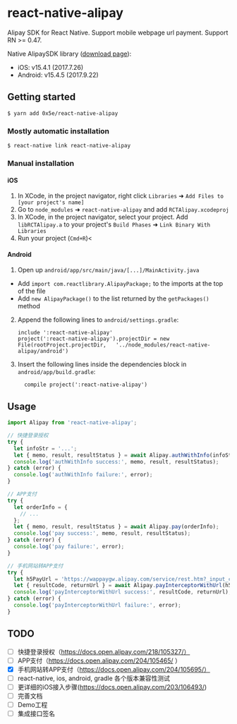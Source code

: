 
# react-native-alipay

Alipay SDK for React Native. Support mobile webpage url payment. Support RN >= 0.47.

Native AlipaySDK library ([download page](https://docs.open.alipay.com/54/104509)):

- iOS: v15.4.1 (2017.7.26)
- Android: v15.4.5 (2017.9.22)

## Getting started

`$ yarn add 0x5e/react-native-alipay`

### Mostly automatic installation

`$ react-native link react-native-alipay`

### Manual installation


#### iOS

1. In XCode, in the project navigator, right click `Libraries` ➜ `Add Files to [your project's name]`
2. Go to `node_modules` ➜ `react-native-alipay` and add `RCTAlipay.xcodeproj`
3. In XCode, in the project navigator, select your project. Add `libRCTAlipay.a` to your project's `Build Phases` ➜ `Link Binary With Libraries`
4. Run your project (`Cmd+R`)<

#### Android

1. Open up `android/app/src/main/java/[...]/MainActivity.java`
  - Add `import com.reactlibrary.AlipayPackage;` to the imports at the top of the file
  - Add `new AlipayPackage()` to the list returned by the `getPackages()` method
2. Append the following lines to `android/settings.gradle`:
  	```
  	include ':react-native-alipay'
  	project(':react-native-alipay').projectDir = new File(rootProject.projectDir, 	'../node_modules/react-native-alipay/android')
  	```
3. Insert the following lines inside the dependencies block in `android/app/build.gradle`:
  	```
      compile project(':react-native-alipay')
  	```

## Usage
```javascript
import Alipay from 'react-native-alipay';

// 快捷登录授权
try {
  let infoStr = '...';
  let { memo, result, resultStatus } = await Alipay.authWithInfo(infoStr);
  console.log('authWithInfo success:', memo, result, resultStatus);
} catch (error) {
  console.log('authWithInfo failure:', error);
}

// APP支付
try {
  let orderInfo = {
    // ...
  };
  let { memo, result, resultStatus } = await Alipay.pay(orderInfo);
  console.log('pay success:', memo, result, resultStatus);
} catch (error) {
  console.log('pay failure:', error);
}

// 手机网站转APP支付
try {
  let h5PayUrl = 'https://wappaygw.alipay.com/service/rest.htm?_input_charset=utf-8&format=xml&partner=xxxx&req_data=xxxx&sec_id=MD5&service=alipay.wap.auth.authAndExecute&sign=xxxx&v=2.0';
  let { resultCode, returnUrl } = await Alipay.payInterceptorWithUrl(h5PayUrl);
  console.log('payInterceptorWithUrl success:', resultCode, returnUrl);
} catch (error) {
  console.log('payInterceptorWithUrl failure:', error);
}
```

## TODO

- [ ] 快捷登录授权（https://docs.open.alipay.com/218/105327/）
- [ ] APP支付（https://docs.open.alipay.com/204/105465/
）
- [x] 手机网站转APP支付（https://docs.open.alipay.com/204/105695/）
- [ ] react-native, ios, android, gradle 各个版本兼容性测试
- [ ] 更详细的iOS接入步骤(https://docs.open.alipay.com/203/106493/)
- [ ] 完善文档
- [ ] Demo工程
- [ ] 集成接口签名